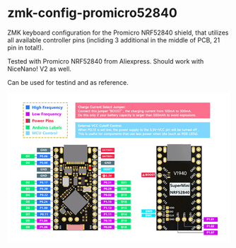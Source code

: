 # zmk-config-promicro52840

ZMK keyboard configuration for the Promicro NRF52840 shield, that utilizes all available controller pins (incliding 3 additional in the middle of PCB, 21 pin in total!).

Tested with Promicro NRF52840 from Aliexpress. Should work with NiceNano! V2 as well.

Can be used for testind and as reference.

![ProMicro NRF52840 Foot](ProMicroNRF52840_Foot.jpg)
